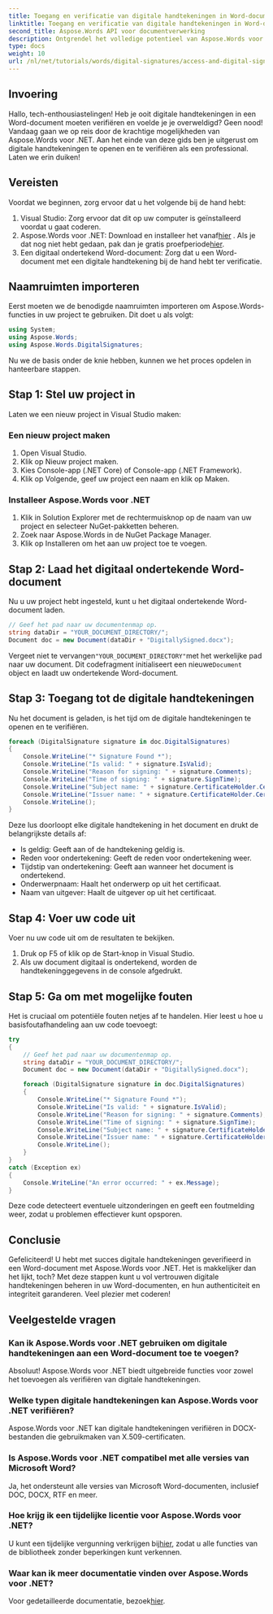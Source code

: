 ```yaml
---
title: Toegang en verificatie van digitale handtekeningen in Word-documenten
linktitle: Toegang en verificatie van digitale handtekeningen in Word-documenten
second_title: Aspose.Words API voor documentverwerking
description: Ontgrendel het volledige potentieel van Aspose.Words voor .NET door te leren hoe u digitale handtekeningen in Word-documenten efficiënt kunt verifiëren. Deze stapsgewijze handleiding leidt u door het installatieproces.
type: docs
weight: 10
url: /nl/net/tutorials/words/digital-signatures/access-and-digital-signature-verification/
---
```

## Invoering

Hallo, tech-enthousiastelingen! Heb je ooit digitale handtekeningen in een Word-document moeten verifiëren en voelde je je overweldigd? Geen nood! Vandaag gaan we op reis door de krachtige mogelijkheden van Aspose.Words voor .NET. Aan het einde van deze gids ben je uitgerust om digitale handtekeningen te openen en te verifiëren als een professional. Laten we erin duiken!

## Vereisten

Voordat we beginnen, zorg ervoor dat u het volgende bij de hand hebt:

1. Visual Studio: Zorg ervoor dat dit op uw computer is geïnstalleerd voordat u gaat coderen.
2.  Aspose.Words voor .NET: Download en installeer het vanaf[hier](https://releases.aspose.com/words/net/) . Als je dat nog niet hebt gedaan, pak dan je gratis proefperiode[hier](https://releases.aspose.com/).
3. Een digitaal ondertekend Word-document: Zorg dat u een Word-document met een digitale handtekening bij de hand hebt ter verificatie.

## Naamruimten importeren

Eerst moeten we de benodigde naamruimten importeren om Aspose.Words-functies in uw project te gebruiken. Dit doet u als volgt:

```csharp
using System;
using Aspose.Words;
using Aspose.Words.DigitalSignatures;
```

Nu we de basis onder de knie hebben, kunnen we het proces opdelen in hanteerbare stappen.

## Stap 1: Stel uw project in

Laten we een nieuw project in Visual Studio maken:

### Een nieuw project maken

1. Open Visual Studio.
2. Klik op Nieuw project maken.
3. Kies Console-app (.NET Core) of Console-app (.NET Framework).
4. Klik op Volgende, geef uw project een naam en klik op Maken.

### Installeer Aspose.Words voor .NET

1. Klik in Solution Explorer met de rechtermuisknop op de naam van uw project en selecteer NuGet-pakketten beheren.
2. Zoek naar Aspose.Words in de NuGet Package Manager.
3. Klik op Installeren om het aan uw project toe te voegen.

## Stap 2: Laad het digitaal ondertekende Word-document

Nu u uw project hebt ingesteld, kunt u het digitaal ondertekende Word-document laden.

```csharp
// Geef het pad naar uw documentenmap op.
string dataDir = "YOUR_DOCUMENT_DIRECTORY/";
Document doc = new Document(dataDir + "DigitallySigned.docx");
```

 Vergeet niet te vervangen`"YOUR_DOCUMENT_DIRECTORY"`met het werkelijke pad naar uw document. Dit codefragment initialiseert een nieuwe`Document` object en laadt uw ondertekende Word-document.

## Stap 3: Toegang tot de digitale handtekeningen

Nu het document is geladen, is het tijd om de digitale handtekeningen te openen en te verifiëren.

```csharp
foreach (DigitalSignature signature in doc.DigitalSignatures)
{
    Console.WriteLine("* Signature Found *");
    Console.WriteLine("Is valid: " + signature.IsValid);
    Console.WriteLine("Reason for signing: " + signature.Comments); 
    Console.WriteLine("Time of signing: " + signature.SignTime);
    Console.WriteLine("Subject name: " + signature.CertificateHolder.Certificate.SubjectName.Name);
    Console.WriteLine("Issuer name: " + signature.CertificateHolder.Certificate.IssuerName.Name);
    Console.WriteLine();
}
```

Deze lus doorloopt elke digitale handtekening in het document en drukt de belangrijkste details af:

- Is geldig: Geeft aan of de handtekening geldig is.
- Reden voor ondertekening: Geeft de reden voor ondertekening weer.
- Tijdstip van ondertekening: Geeft aan wanneer het document is ondertekend.
- Onderwerpnaam: Haalt het onderwerp op uit het certificaat.
- Naam van uitgever: Haalt de uitgever op uit het certificaat.

## Stap 4: Voer uw code uit

Voer nu uw code uit om de resultaten te bekijken.

1. Druk op F5 of klik op de Start-knop in Visual Studio.
2. Als uw document digitaal is ondertekend, worden de handtekeninggegevens in de console afgedrukt.

## Stap 5: Ga om met mogelijke fouten

Het is cruciaal om potentiële fouten netjes af te handelen. Hier leest u hoe u basisfoutafhandeling aan uw code toevoegt:

```csharp
try
{
    // Geef het pad naar uw documentenmap op.
    string dataDir = "YOUR_DOCUMENT_DIRECTORY/";
    Document doc = new Document(dataDir + "DigitallySigned.docx");

    foreach (DigitalSignature signature in doc.DigitalSignatures)
    {
        Console.WriteLine("* Signature Found *");
        Console.WriteLine("Is valid: " + signature.IsValid);
        Console.WriteLine("Reason for signing: " + signature.Comments); 
        Console.WriteLine("Time of signing: " + signature.SignTime);
        Console.WriteLine("Subject name: " + signature.CertificateHolder.Certificate.SubjectName.Name);
        Console.WriteLine("Issuer name: " + signature.CertificateHolder.Certificate.IssuerName.Name);
        Console.WriteLine();
    }
}
catch (Exception ex)
{
    Console.WriteLine("An error occurred: " + ex.Message);
}
```

Deze code detecteert eventuele uitzonderingen en geeft een foutmelding weer, zodat u problemen effectiever kunt opsporen.

## Conclusie

Gefeliciteerd! U hebt met succes digitale handtekeningen geverifieerd in een Word-document met Aspose.Words voor .NET. Het is makkelijker dan het lijkt, toch? Met deze stappen kunt u vol vertrouwen digitale handtekeningen beheren in uw Word-documenten, en hun authenticiteit en integriteit garanderen. Veel plezier met coderen!

## Veelgestelde vragen

### Kan ik Aspose.Words voor .NET gebruiken om digitale handtekeningen aan een Word-document toe te voegen?

Absoluut! Aspose.Words voor .NET biedt uitgebreide functies voor zowel het toevoegen als verifiëren van digitale handtekeningen.

### Welke typen digitale handtekeningen kan Aspose.Words voor .NET verifiëren?

Aspose.Words voor .NET kan digitale handtekeningen verifiëren in DOCX-bestanden die gebruikmaken van X.509-certificaten.

### Is Aspose.Words voor .NET compatibel met alle versies van Microsoft Word?

Ja, het ondersteunt alle versies van Microsoft Word-documenten, inclusief DOC, DOCX, RTF en meer.

### Hoe krijg ik een tijdelijke licentie voor Aspose.Words voor .NET?

 U kunt een tijdelijke vergunning verkrijgen bij[hier](https://purchase.aspose.com/temporary-license/), zodat u alle functies van de bibliotheek zonder beperkingen kunt verkennen.

### Waar kan ik meer documentatie vinden over Aspose.Words voor .NET?

 Voor gedetailleerde documentatie, bezoek[hier](https://reference.aspose.com/words/net/).